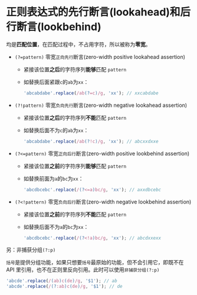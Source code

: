 # 正则表达式的先行断言(lookahead)和后行断言(lookbehind)

均是**匹配位置**，在匹配过程中，不占用字符，所以被称为**零宽**。

- `(?=pattern)` 零宽`正向先行`断言(zero-width positive lookahead assertion)

  - 紧接该位置**之后**的字符序列**能够**匹配 `pattern`
  - 如替换后面紧跟`c`的`ab`为`xx`：

    ```js
    'abcabdabe'.replace(/ab(?=c)/g, 'xx'); // xxcabdabe
    ```

- `(?!pattern)` 零宽`负向先行`断言(zero-width negative lookahead assertion)

  - 紧接该位置**之后**的字符序列**不能**匹配 `pattern`
  - 如替换后面不为`c`的`ab`为`xx`：

    ```js
    'abcabdabe'.replace(/ab(?!c)/g, 'xx'); // abcxxdxxe
    ```

- `(?<=pattern)` 零宽`正向后行`断言(zero-width positive lookbehind assertion)

  - 紧接该位置**之前**的字符序列**能够**匹配 `pattern`
  - 如替换前面为`a`的`bc`为`xx`：

    ```js
    'abcdbcebc'.replace(/(?<=a)bc/g, 'xx'); // axxdbcebc
    ```

- `(?<!pattern)` 零宽`负向后行`断言(zero-width negative lookbehind assertion)

  - 紧接该位置**之前**的字符序列**不能**匹配 `pattern`
  - 如替换后面不为`a`的`bc`为`xx`：

    ```js
    'abcdbcebc'.replace(/(?<!a)bc/g, 'xx'); // abcdxxexx
    ```

另：非捕获分组`(?:p)`

`括号`是提供分组功能，如果只想要`括号`最原始的功能，但不会引用它，即既不在 API 里引用，也不在正则里反向引用。此时可以使用`非捕获分组(?:p)`

```js
'abcde'.replace(/(ab)c(de)/g, '$1'); // ab
'abcde'.replace(/(?:ab)c(de)/g, '$1'); // de
```
